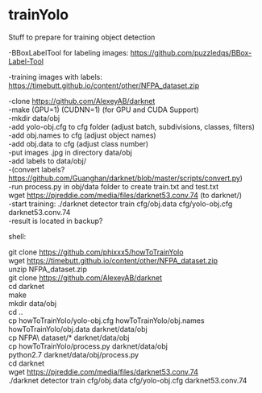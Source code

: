 # trainYolo
Stuff to prepare for training object detection

-BBoxLabelTool for labeling images: https://github.com/puzzledqs/BBox-Label-Tool

-training images with labels: https://timebutt.github.io/content/other/NFPA_dataset.zip

-clone https://github.com/AlexeyAB/darknet  
-make (GPU=1) (CUDNN=1) (for GPU and CUDA Support)  
-mkdir data/obj  
-add yolo-obj.cfg to cfg folder  (adjust batch, subdivisions, classes, filters)  
-add obj.names to cfg  (adjust object names)  
-add obj.data to cfg   (adjust class number)  
-put images .jpg in directory data/obj  
-add labels to data/obj/  
-(convert labels? https://github.com/Guanghan/darknet/blob/master/scripts/convert.py)  
-run process.py in obj/data folder to create train.txt and test.txt  
wget https://pjreddie.com/media/files/darknet53.conv.74 (to darknet/)  
-start training: ./darknet detector train cfg/obj.data cfg/yolo-obj.cfg darknet53.conv.74  
-result is located in backup?


shell:  

git clone https://github.com/phixxx5/howToTrainYolo  
wget https://timebutt.github.io/content/other/NFPA_dataset.zip  
unzip NFPA_dataset.zip  
git clone https://github.com/AlexeyAB/darknet  
cd darknet  
make  
mkdir data/obj  
cd ..  
cp howToTrainYolo/yolo-obj.cfg howToTrainYolo/obj.names howToTrainYolo/obj.data darknet/data/obj  
cp NFPA\ dataset/* darknet/data/obj  
cp howToTrainYolo/process.py darknet/data/obj  
python2.7 darknet/data/obj/process.py  
cd darknet  
wget https://pjreddie.com/media/files/darknet53.conv.74  
./darknet detector train cfg/obj.data cfg/yolo-obj.cfg darknet53.conv.74  
